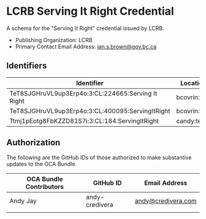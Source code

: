 # LCRB Serving It Right Credential

A schema for the "Serving It Right" credential issued by LCRB.

- Publishing Organization: LCRB
- Primary Contact Email Address: ian.s.brown@gov.bc.ca

## Identifiers

| Identifier                          | Location  | URL                                                   |
| ----------------------------------- | --------- | ----------------------------------------------------- |
| TeT8SJGHruVL9up3Erp4o:3:CL:224665:Serving It Right | bcovrin:test | http://test.bcovrin.vonx.io:3707/tx/BCOVRIN_TEST/domain/224671 |
| TeT8SJGHruVL9up3Erp4o:3:CL:400095:ServingItRight | bcovrin:test | http://test.bcovrin.vonx.io:3707/tx/BCOVRIN_TEST/domain/400103 |
| Ttmj1pEotg8FbKZZD81S7i:3:CL:184:ServingItRight | candy:test | https://candyscan.idlab.org/tx/CANDY_TEST/domain/185 |

## Authorization

The following are the GitHub IDs of those authorized to make substantive updates to the OCA Bundle.

| OCA Bundle Contributors | GitHub ID  | Email Address            |
| ----------------------- | ---------- | ------------------------ |
| Andy Jay                | andy-credivera | andy@credivera.com       |
|                         |            |                          |

